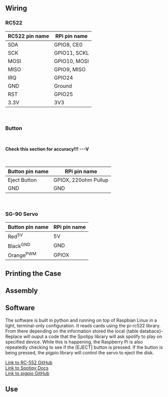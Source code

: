 <h2>Wiring</h2>

<h3>RC522</h3>

<table>
<thead>
<tr>
<th>RC522 pin name</th>
<th>RPi pin name</th>
</tr>
</thead>
<tbody>
<tr>
<td>SDA</td>
<td>GPIO8, CE0</td>
</tr>
<tr>
<td>SCK</td>
<td>GPIO11, SCKL</td>
</tr>
<tr>
<td>MOSI</td>
<td>GPIO10, MOSI</td>
</tr>
<tr>
<td>MISO</td>
<td>GPIO9, MISO</td>
</tr>
<tr>
<td>IRQ</td>
<td>GPIO24</td>
</tr>
<tr>
<td>GND</td>
<td>Ground</td>
</tr>
<tr>
<td>RST</td>
<td>GPIO25</td>
</tr>
<tr>
<td>3.3V</td>
<td>3V3</td>
</tr>
</tbody>
</table>

<br>
<h3>Button</h3>

<br><p><strong>Check this section for accuracy!!! ---V</strong></p><br>

<table>
<thead>
<tr>
<th>Button pin name</th>
<th>RPi pin name</th>
</tr>
</thead>
<tbody>
<tr>
<td>Eject Button</td>
<td>GPIOX, 220ohm Pullup</td>

</tr>
<tr>
<td>GND</td>
<td>GND</td>
</tr>
</tbody>
</table>

<br>
<h3>SG-90 Servo</h3>

<table>
<thead>
<tr>
<th>Button pin name</th>
<th>RPi pin name</th>
</tr>
</thead>
<tbody>
<tr>
<td>Red<sup>5V</sup</td>
<td>5V</td>
</tr>
<tr>
<td>Black<sup>GND</sup></td>
<td>GND</td>
</tr>
<tr>
<td>Orange<sup>PWM</sup></td>
<td>GPIOX</td>
</tr>
</tbody>
</table>

<h2>Printing the Case</h2>

<h2>Assembly</h2>


<h2>Software</h2>
    <p>The software is built in python and running on top of Raspbian Linux in a light, terminal-only configuration. It reads cards using the pi-rc522 library. From there depending on the information stored the local {table databace}-Replace will ouput a code that the Spotipy library will ask spotify to play on specified device. While this is happening, the Raspberry Pi is also repeatedly checking to see if the [EJECT] button is pressed. If the button is being pressed, the pigpio library will control the servo to eject the disk. </p>

[Link to RC-552 GitHub](https://github.com/ondryaso/pi-rc522)
<br>
[Link to Spotipy Docs](https://spotipy.readthedocs.io/en/)
<br>
[Link to pigpio GitHub](https://github.com/fivdi/pigpio#servo-control)

<h2>Use</h2>